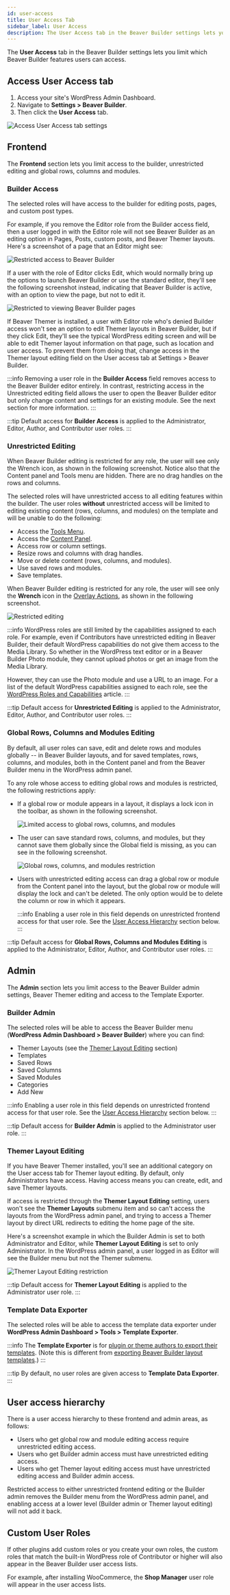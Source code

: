 ```yaml
---
id: user-access
title: User Access Tab
sidebar_label: User Access
description: The User Access tab in the Beaver Builder settings lets you limit which Beaver Builder features users can access.
---
```


The **User Access** tab in the Beaver Builder settings lets you limit which Beaver Builder features users can access.

## Access User Access tab

1. Access your site's WordPress Admin Dashboard.
2. Navigate to **Settings > Beaver Builder**.
3. Then click the **User Access** tab.

![Access User Access tab settings](/img/beaver-builder/settings--user-access--1.jpg)

## Frontend

The **Frontend** section lets you limit access to the builder, unrestricted editing and global rows, columns and modules.

### Builder Access

The selected roles will have access to the builder for editing posts, pages, and custom post types.

For example, if you remove the Editor role from the Builder access field, then a user logged in with the Editor role will not see Beaver Builder as an editing option in Pages, Posts, custom posts, and Beaver Themer layouts. Here's a screenshot of a page that an Editor might see:

![Restricted access to Beaver Builder](/img/beaver-builder/settings--user-access--2.jpg)

If a user with the role of Editor clicks Edit, which would normally bring up the options to launch Beaver Builder or use the standard editor, they'll see the following screenshot instead, indicating that Beaver Builder is active, with an option to view the page, but not to edit it.

![Restricted to viewing Beaver Builder pages](/img/beaver-builder/settings--user-access--3.jpg)

If Beaver Themer is installed, a user with Editor role who's denied Builder access won't see an option to edit Themer layouts in Beaver Builder, but if they click Edit, they'll see the typical WordPress editing screen and will be able to edit Themer layout information on that page, such as location and user access. To prevent them from doing that, change access in the Themer layout editing field on the User access tab at Settings > Beaver Builder.

:::info
Removing a user role in the **Builder Access** field removes access to the Beaver Builder editor entirely. In contrast, restricting access in the Unrestricted editing field allows the user to open the Beaver Builder editor but only change content and settings for an existing module. See the next section for more information.
:::

:::tip
Default access for **Builder Access** is applied to the Administrator, Editor, Author, and Contributor user roles.
:::

### Unrestricted Editing

When Beaver Builder editing is restricted for any role, the user will see only the Wrench icon, as shown in the following screenshot. Notice also that the Content panel and Tools menu are hidden. There are no drag handles on the rows and columns.

The selected roles will have unrestricted access to all editing features within the builder. The user roles **without** unrestricted access will be limited to editing existing content (rows, columns, and modules) on the template and will be unable to do the following:

- Access the [Tools Menu](user-interface/tools-menu.md).
- Access the [Content Panel](user-interface/content-panel.md).
- Access row or column settings.
- Resize rows and columns with drag handles.
- Move or delete content (rows, columns, and modules).
- Use saved rows and modules.
- Save templates.

When Beaver Builder editing is restricted for any role, the user will see only the **Wrench** icon in the [Overlay Actions](user-interface/overlay.md), as shown in the following screenshot.

![Restricted editing](/img/beaver-builder/settings--user-access--4.jpg)

:::info
WordPress roles are still limited by the capabilities assigned to each role. For example, even if Contributors have unrestricted editing in Beaver Builder, their default WordPress capabilities do not give them access to the Media Library. So whether in the WordPress text editor or in a Beaver Builder Photo module, they cannot upload photos or get an image from the Media Library.

However, they can use the Photo module and use a URL to an image. For a list of the default WordPress capabilities assigned to each role, see the [WordPress Roles and Capabilities](https://wordpress.org/support/article/roles-and-capabilities/) article.
:::

:::tip
Default access for **Unrestricted Editing** is applied to the Administrator, Editor, Author, and Contributor user roles.
:::

### Global Rows, Columns and Modules Editing

By default, all user roles can save, edit and delete rows and modules globally -- in Beaver Builder layouts, and for saved templates, rows, columns, and modules, both in the Content panel and from the Beaver Builder menu in the WordPress admin panel.

To any role whose access to editing global rows and modules is restricted, the following restrictions apply:

- If a global row or module appears in a layout, it displays a lock icon in the toolbar, as shown in the following screenshot.

  ![Limited access to global rows, columns, and modules](/img/beaver-builder/settings--user-access--5.jpg)

- The user can save standard rows, columns, and modules, but they cannot save them globally since the Global field is missing, as you can see in the following screenshot.

  ![Global rows, columns, and modules restriction](/img/beaver-builder/settings--user-access--6.jpg)

- Users with unrestricted editing access can drag a global row or module from the Content panel into the layout, but the global row or module will display the lock and can't be deleted. The only option would be to delete the column or row in which it appears.

  :::info
  Enabling a user role in this field depends on unrestricted frontend access for that user role. See the [User Access Hierarchy](#user-access-hierarchy) section below.
  :::

:::tip
Default access for **Global Rows, Columns and Modules Editing** is applied to the Administrator, Editor, Author, and Contributor user roles.
:::

## Admin

The **Admin** section lets you limit access to the Beaver Builder admin settings, Beaver Themer editing and access to the Template Exporter.

### Builder Admin

The selected roles will be able to access the Beaver Builder menu (**WordPress Admin Dashboard > Beaver Builder**) where you can find:

- Themer Layouts (see the [Themer Layout Editing](#themer-layout-editing) section)
- Templates
- Saved Rows
- Saved Columns
- Saved Modules
- Categories
- Add New

:::info
Enabling a user role in this field depends on unrestricted frontend access for that user role. See the [User Access Hierarchy](#user-access-hierarchy) section below.
:::

:::tip
Default access for **Builder Admin** is applied to the Administrator user role.
:::

### Themer Layout Editing

If you have Beaver Themer installed, you'll see an additional category on the User access tab for Themer layout editing. By default, only Administrators have access. Having access means you can create, edit, and save Themer layouts.

If access is restricted through the **Themer Layout Editing** setting, users won't see the **Themer Layouts** submenu item and so can't access the layouts from the WordPress admin panel, and trying to access a Themer layout by direct URL redirects to editing the home page of the site.

Here's a screenshot example in which the Builder Admin is set to both Administrator and Editor, while **Themer Layout Editing** is set to only Administrator. In the WordPress admin panel, a user logged in as Editor will see the Builder menu but not the Themer submenu.

![Themer Layout Editing restriction](/img/beaver-builder/settings--user-access--7.jpg)

:::tip
Default access for **Themer Layout Editing** is applied to the Administrator user role.
:::

### Template Data Exporter

The selected roles will be able to access the template data exporter under **WordPress Admin Dashboard > Tools > Template Exporter**.

:::info
The **Template Exporter** is for [plugin or theme authors to export their templates](template-exporter.md). (Note this is different from [exporting Beaver Builder layout templates](export-import.md).)
:::

:::tip
By default, no user roles are given access to **Template Data Exporter**.
:::

## User access hierarchy

There is a user access hierarchy to these frontend and admin areas, as follows:

- Users who get global row and module editing access require unrestricted editing access.
- Users who get Builder admin access must have unrestricted editing access.
- Users who get Themer layout editing access must have unrestricted editing access and Builder admin access.

Restricted access to either unrestricted frontend editing or the Builder admin removes the Builder menu from the WordPress admin panel, and enabling access at a lower level (Builder admin or Themer layout editing) will not add it back.

## Custom User Roles

If other plugins add custom roles or you create your own roles, the custom roles that match the built-in WordPress role of Contributor or higher will also appear in the Beaver Builder user access lists.

For example, after installing WooCommerce, the **Shop Manager** user role will appear in the user access lists.

